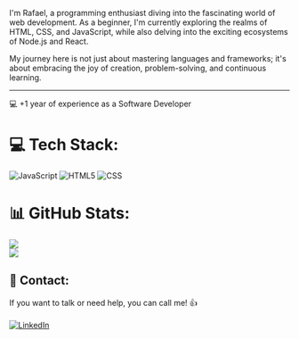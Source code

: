 I'm Rafael, a programming enthusiast diving into the fascinating world of web development. As a beginner, I'm currently exploring the realms of HTML, CSS, and JavaScript, while also delving into the exciting ecosystems of Node.js and React.

My journey here is not just about mastering languages and frameworks; it's about embracing the joy of creation, problem-solving, and continuous learning.

----------------

💻 +1 year of experience as a Software Developer<br>


# 💻 Tech Stack:

![JavaScript](https://img.shields.io/badge/javascript-%23323330.svg?style=for-the-badge&logo=javascript&logoColor=%23F7DF1E) 
![HTML5](https://img.shields.io/badge/html5-%23E34F26.svg?style=for-the-badge&logo=html5&logoColor=white)
![CSS](https://img.shields.io/badge/css-%231572B6.svg?&style=for-the-badge&logo=css3&logoColor=white)




# 📊 GitHub Stats:
![](https://github-readme-streak-stats.herokuapp.com/?user=rcardoso2309&theme=radical&hide_border=false)<br/>
![](https://github-readme-stats.vercel.app/api/top-langs/?username=rcardoso2309&theme=radical&hide_border=false&include_all_commits=true&count_private=true&layout=compact)

## :speech_balloon: Contact:
If you want to talk or need help, you can call me! 👍<br><br>
[![LinkedIn](https://img.shields.io/badge/LinkedIn-%230077B5.svg?logo=linkedin&logoColor=white)](https://linkedin.com/in/rafaeldcardoso)
